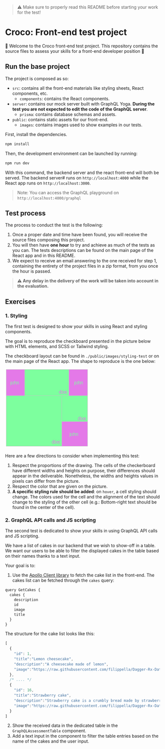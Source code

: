 > ⚠️ Make sure to properly read this README before starting your work for the test!

# Croco: Front-end test project

👋 Welcome to the Croco front-end test project. This repository contains the source files to assess
your skills for a front-end developer position 🐊

## Run the base project

The project is composed as so:
- `src`: contains all the front-end materials like styling sheets, React components, etc.
  - `components`: contains the React components.
- `server`: contains our mock server built with GraphQL Yoga. **During the test you are not expected
to edit the code of the GraphQL server**.
  - `prisma`: contains database schemas and assets.
- `public`: contains static assets for our front-end.
  - `images`: contains images used to show examples in our tests.

First, install the dependencies.

```bash
npm install
```

Then, the development environment can be launched by running:
```bash
npm run dev
```

With this command, the backend server and the react front-end will both be served. The backend server#
runs on `http://localhost:4000` while the React app runs on `http://localhost:3000`.

> Note: You can access the GraphQL playground on `http://localhost:4000/graphql`

## Test process

The process to conduct the test is the following:
1. Once a proper date and time have been found, you will receive the source files composing
this project.
2. You will then have **one hour** to try and achieve as much of the tests as you can. The tests
   descriptions can be found on the main page of the React app and in this README.
3. We expect to receive an email answering to the one received for step 1, containing the entirety of the project 
files in a zip format, from you once the hour is passed.

> **⚠️ Any delay in the delivery of the work will be taken into account in the evaluation.**

## Exercises

### 1. Styling

The first test is designed to show your skills in using React and styling components.

The goal is to reproduce the checkboard presented in the picture below with HTML elements, and
SCSS or Tailwind styling.

The checkboard layout can be found in `./public/images/styling-test` or on the main page of the React
app. The shape to reproduce is the one below:

![styling-test](public/images/styling-test.png?raw=true "Title")


Here are a few directions to consider when implementing this test:
1. Respect the proportions of the drawing. The cells of the checkerboard have different widths and 
heights on purpose, their differences should appear in the deliverable. Nonetheless, the widths 
and heights values in pixels can differ from the picture.
2. Respect the color that are given on the picture.
3. **A specific styling rule should be added**: on `hover`, a cell styling should change. The colors
used for the cell and the alignment of the text should change to the styling of the other cell 
(e.g.: Bottom-right text should be found in the center of the cell).

### 2. GraphQL API calls and JS scripting

The second test is dedicated to show your skills in using GraphQL API calls and JS scripting.

We have a list of cakes in our backend that we wish to show-off in a table. We want our users to be able
to filter the displayed cakes in the table based on their names thanks to a text input.

Your goal is to:
1. Use the [Apollo Client library](https://www.apollographql.com/docs/) to fetch the cake list in the front-end. The cakes list
can be fetched through the `cakes` query:
```gql
query GetCakes {
  cakes {
    description
    id
    image
    title
  }
}
```

The structure for the cake list looks like this:
```js
[
  {
    "id": 1,
    "title":"Lemon cheesecake",
    "description":"A cheesecake made of lemon",
    "image":"https://raw.githubusercontent.com/filippella/Dagger-Rx-Database-MVP/master/cakes/lemoncheese_cake.jpg"
  },
  /* .... */ 
  {
    "id": 16,
    "title":"Strawberry cake",
    "description":"Strawberry cake is a crumbly bread made by strawberry.",
    "image":"https://raw.githubusercontent.com/filippella/Dagger-Rx-Database-MVP/master/cakes/strawberry_cake.jpg"
  }
]
```
2. Show the received data in the dedicated table in the `GraphQLAssessmentTable` component.
3. Add a text input in the component to filter the table entries based on the name of the cakes and the user input.
